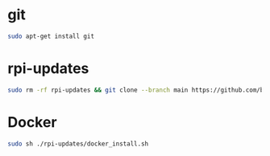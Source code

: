 # git

  ```bash
  sudo apt-get install git
  ```

# rpi-updates
  
  ```bash
  sudo rm -rf rpi-updates && git clone --branch main https://github.com/behnkschaeffler/rpi-updates.git && sudo sh ./rpi-updates/initial_updates.sh
  ```
  
# Docker
  
  ```bash
  sudo sh ./rpi-updates/docker_install.sh
  ```
